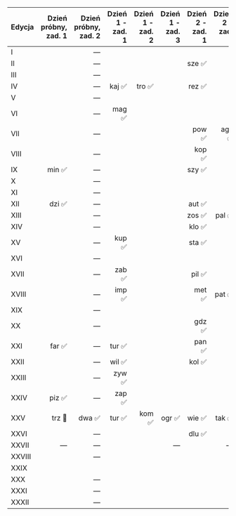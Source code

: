 Edycja | Dzień próbny, zad. 1 | Dzień próbny, zad. 2 | Dzień 1 - zad. 1 | Dzień 1 - zad. 2 | Dzień 1 - zad. 3 | Dzień 2 - zad. 1 | Dzień 2 - zad. 2 | Dzień 2 - zad. 3
:--- | ---: | ---: | ---: | ---: | ---: | ---: | ---: | ---:
I |   | — |   |   |   |   |   | —
II |   | — |   |   |   | sze ✅ |   |  
III |   | — |   |   |   |   |   |  
IV |   | — | kaj ✅ | tro ✅ |   | rez ✅ |   |  
V |   | — |   |   |   |   |   |  
VI |   | — | mag ✅ |   |   |   |   |  
VII |   | — |   |   |   | pow ✅ | age ✅ |  
VIII |   | — |   |   |   | kop ✅ |   |  
IX | min ✅ | — |   |   |   | szy ✅ |   |  
X |   | — |   |   |   |   |   |  
XI |   | — |   |   |   |   |   |  
XII | dzi ✅ | — |   |   |   | aut ✅ |   |  
XIII |   | — |   |   |   | zos ✅ | pal ✅ |  
XIV |   | — |   |   |   | klo ✅ |   |  
XV |   | — | kup ✅ |   |   | sta ✅ |   |  
XVI |   | — |   |   |   |   |   |  
XVII |   | — | zab ✅ |   |   | pil ✅ |   |  
XVIII |   | — | imp ✅ |   |   | met ✅ | pat ✅ |  
XIX |   | — |   |   |   |   |   |  
XX |   | — |   |   |   | gdz ✅ |   |  
XXI | far ✅ | — | tur ✅ |   |   | pan ✅ |   |  
XXII |   | — | wil ✅ |   |   | kol ✅ |   |  
XXIII |   | — | zyw ✅ |   |   |   |   |  
XXIV | piz ✅ | — | zap ✅ |   |   |   |   |  
XXV | trz 🤔 | dwa ✅ | tur ✅ | kom ✅ | ogr ✅ | wie ✅ | tak ✅ | ddl ✅
XXVI |   | — |   |   |   | dlu ✅ |   |  
XXVII | — | — |   |   | — |   | — | —
XXVIII |   | — |   |   |   |   |   |  
XXIX |   |   |   |   |   |   |   |  
XXX |   | — |   |   |   |   |   |  
XXXI |   | — |   |   |   |   |   |  
XXXII |   | — |   |   |   |   |   |  